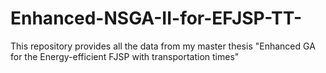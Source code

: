 # Enhanced-NSGA-II-for-EFJSP-TT-
This repository provides all the data from my master thesis "Enhanced GA for the Energy-efficient FJSP with transportation times"
